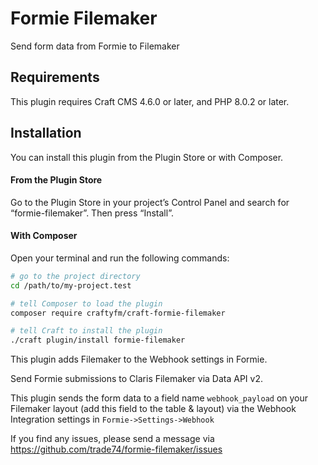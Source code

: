 # Formie Filemaker

Send form data from Formie to Filemaker

## Requirements

This plugin requires Craft CMS 4.6.0 or later, and PHP 8.0.2 or later.

## Installation

You can install this plugin from the Plugin Store or with Composer.

#### From the Plugin Store

Go to the Plugin Store in your project’s Control Panel and search for “formie-filemaker”. Then press “Install”.

#### With Composer

Open your terminal and run the following commands:

```bash
# go to the project directory
cd /path/to/my-project.test

# tell Composer to load the plugin
composer require craftyfm/craft-formie-filemaker

# tell Craft to install the plugin
./craft plugin/install formie-filemaker
```

This plugin adds Filemaker to the Webhook settings in Formie.

Send Formie submissions to Claris Filemaker via Data API v2.

This plugin sends the form data to a field name ```webhook_payload``` on your Filemaker layout (add this field to the table & layout) via the Webhook Integration settings in ```Formie->Settings->Webhook```

If you find any issues, please send a message via https://github.com/trade74/formie-filemaker/issues





